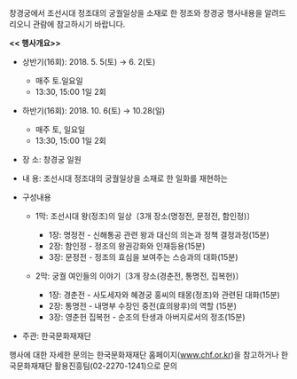 창경궁에서 조선시대 정조대의 궁궐일상을 소재로 한 정조와 창경궁 행사내용을 알려드리오니 관람에 참고하시기 바랍니다.

**<< 행사개요>>**
- 상반기(16회): 2018. 5. 5(토) → 6. 2(토)
  - 매주 토․일요일
  - 13:30, 15:00 1일 2회

- 하반기(16회): 2018. 10. 6(토) → 10.28(일)
  - 매주 토, 일요일
  - 13:30, 15:00 1일 2회

- 장 소: 창경궁 일원

- 내 용: 조선시대 정조대의 궁궐일상을 소재로 한 일화를 재현하는

- 구성내용
  - 1막: 조선시대 왕(정조)의 일상〔3개 장소(명정전, 문정전, 함인정)〕
    - 1장: 명정전 - 신해통공 관련 왕과 대신의 의논과 정책 결정과정(15분)
    - 2장: 함인정 - 정조의 왕권강화와 인재등용(15분)
    - 3장: 문정전 - 정조의 효심을 보여주는 스승과의 대화(15분)

  - 2막: 궁궐 여인들의 이야기〔3개 장소(경춘전, 통명전, 집복헌)〕
    - 1장: 경춘전 - 사도세자와 혜경궁 홍씨의 태몽(정조)와 관련된 대화(15분)
    - 2장: 통명전 - 내명부 수장인 중전(효의왕후)의 역할 (15분)
    - 3장: 영춘헌 집복헌 - 순조의 탄생과 아버지로서의 정조(15분)

- 주관: 한국문화재재단

행사에 대한 자세한 문의는 한국문화재재단 홈페이지(www.chf.or.kr)을 참고하거나 한국문화재재단 활용진흥팀(02-2270-1241)으로 문의